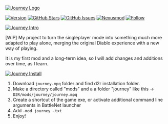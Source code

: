 [![Journey Logo](https://i.ibb.co/w6BR2Jg/journey-logo.png)]()

[![Version](https://img.shields.io/badge/VERSION-0.0-brown?style=flat-square)](https://github.com/vtorhdev/Journey-D2RMod)
[![GitHub Stars](https://img.shields.io/github/stars/vtorhdev/Journey-D2RMod?label=STARS&style=flat-square)](https://github.com/vtorhdev/Journey-D2RMod/stargazers)
[![GitHub Issues](https://img.shields.io/github/issues/vtorhdev/Journey-D2RMod?label=ISSUES&style=flat-square)](https://github.com/vtorhdev/Journey-D2RMod/issues)
[![Nexusmod](https://img.shields.io/badge/NEXUS-MOD-red?style=flat-square)](https://www.nexusmods.com/diablo2resurrected/mods/117)
[![Follow](https://img.shields.io/github/followers/vtorhdev.svg?label=Follow&style=social&maxAge=2592000)]()

[![Journey Intro](https://i.ibb.co/2kTgtBn/journey-intro-1.png)]()

[WIP] My project to turn the singleplayer mode into something much more adapted to play alone, merging the original Diablo experience with a new way of playing. 

It is my first mod and a long-term idea, so I will add changes and additions over time, as I learn.


[![Journey Install](https://i.ibb.co/wKHm2pJ/journey-install-1.png)]()

1) Download `journey.mpq` folder and find d2r installation folder. 
2) Make a directory called "mods" and a a folder "journey" like this -> `D2R/mods/journey/journey.mpq`
3) Create a shortcut of the game exe, or activate additional command line arguments in BattleNet launcher
4) Add `-mod journey -txt`
5) Enjoy!
